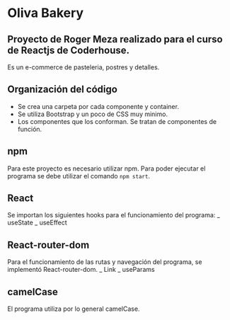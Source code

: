 # Oliva Bakery

## Proyecto de Roger Meza realizado para el curso de Reactjs de Coderhouse.

Es un e-commerce de pasteleria, postres y detalles.

## Organización del código

- Se crea una carpeta por cada componente y container.
- Se utiliza Bootstrap y un poco de CSS muy minimo.
- Los componentes que los conforman. Se tratan de componentes de función.

## npm

Para este proyecto es necesario utilizar npm.
Para poder ejecutar el programa se debe utilizar el comando `npm start`.

## React

Se importan los siguientes hooks para el funcionamiento del programa:
_ useState
_ useEffect

## React-router-dom

Para el funcionamiento de las rutas y navegación del programa, se implementó React-router-dom.
_ Link
_ useParams

## camelCase

El programa utiliza por lo general camelCase.
